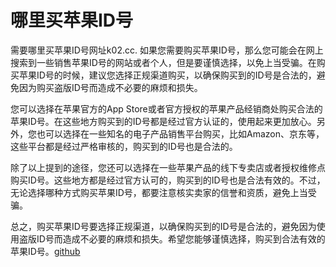 # 哪里买苹果ID号

需要哪里买苹果ID号网址k02.cc. 如果您需要购买苹果ID号，那么您可能会在网上搜索到一些销售苹果ID号的网站或者个人，但是要谨慎选择，以免上当受骗。在购买苹果ID号的时候，建议您选择正规渠道购买，以确保购买到的ID号是合法的，避免因为购买盗版ID号而造成不必要的麻烦和损失。

您可以选择在苹果官方的App Store或者官方授权的苹果产品经销商处购买合法的苹果ID号。在这些地方购买到的ID号都是经过官方认证的，使用起来更加放心。另外，您也可以选择在一些知名的电子产品销售平台购买，比如Amazon、京东等，这些平台都是经过严格审核的，购买到的ID号也是合法的。

除了以上提到的途径，您还可以选择在一些苹果产品的线下专卖店或者授权维修点购买ID号。这些地方都是经过官方认可的，购买到的ID号也是合法有效的。不过，无论选择哪种方式购买苹果ID号，都要注意核实卖家的信誉和资质，避免上当受骗。

总之，购买苹果ID号要选择正规渠道，以确保购买到的ID号是合法的，避免因为使用盗版ID号而造成不必要的麻烦和损失。希望您能够谨慎选择，购买到合法有效的苹果ID号。[github](https://github.com)